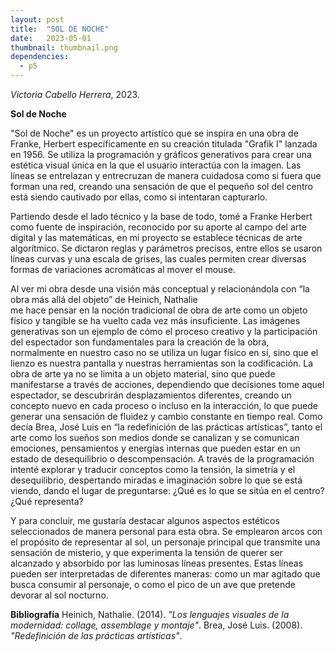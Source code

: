 ```yaml
---
layout: post
title:  "SOL DE NOCHE"
date:   2023-05-01
thumbnail: thumbnail.png
dependencies:
  - p5
---
```




<div id="simple-sketch-holder">
    <script type="text/javascript" src="simple_sketch.js"></script>
</div>

_Victoria Cabello Herrera_, 2023.

**Sol de Noche**

"Sol de Noche" es un proyecto artístico que se inspira en una obra de Franke, Herbert
específicamente en su creación titulada "Grafik I" lanzada en 1956. 
Se utiliza la programación y gráficos generativos para crear una estética visual única en la que el usuario interactúa con la imagen. 
Las líneas se entrelazan y entrecruzan de manera cuidadosa como si fuera que forman una red, creando una sensación de que el pequeño sol del centro está siendo cautivado por ellas, como si intentaran capturarlo.

Partiendo desde el lado técnico y la base de todo, tomé a Franke Herbert como fuente de inspiración, 
reconocido por su aporte al campo del arte digital y las matemáticas, en mi proyecto se establece técnicas de arte algorítmico. Se dictaron reglas y parámetros precisos, entre ellos se usaron líneas curvas y una escala de grises, las cuales permiten crear diversas formas de variaciones acromáticas al mover el mouse.

Al ver mi obra desde una visión más conceptual y relacionándola con “la obra más allá del objeto” de Heinich, Nathalie  
me hace pensar en la noción tradicional de obra de arte como un objeto físico y tangible se ha vuelto cada vez más insuficiente. 
Las imágenes generativas son un ejemplo de cómo el proceso creativo y la participación del espectador son fundamentales para la creación de la obra,
normalmente en nuestro caso no se utiliza un lugar físico en sí, sino que el lienzo es nuestra pantalla y nuestras herramientas son la codificación. 
La obra de arte ya no se limita a un objeto material, sino que puede manifestarse a través de acciones, dependiendo que decisiones tome aquel espectador, 
se descubrirán desplazamientos diferentes, creando un concepto nuevo en cada proceso o incluso en la interacción, 
lo que puede generar una sensación de fluidez y cambio constante en tiempo real. 
Como decía Brea, José Luis en “la redefinición de las prácticas artísticas”, tanto el arte como los sueños son medios donde 
se canalizan y se comunican emociones, pensamientos y energías internas que pueden estar en un estado de desequilibrio o descompensación. 
A través de la programación intenté explorar y traducir conceptos como la tensión, la simetría y el desequilibrio, 
despertando miradas e imaginación sobre lo que se está viendo, dando el lugar de preguntarse: ¿Qué es lo que se sitúa en el centro? ¿Qué representa? 

Y para concluir, me gustaría destacar algunos aspectos estéticos seleccionados de manera personal para esta obra. 
Se emplearon arcos con el propósito de representar al sol, un personaje principal que transmite una sensación de misterio, 
y que experimenta la tensión de querer ser alcanzado y absorbido por las luminosas líneas presentes. 
Estas líneas pueden ser interpretadas de diferentes maneras: como un mar agitado que busca consumir al personaje, 
o como el pico de un ave que pretende devorar al sol nocturno.



**Bibliografía**
Heinich, Nathalie. (2014). _"Los lenguajes visuales de la modernidad: collage, assemblage y montaje"_.
Brea, José Luis. (2008). _"Redefinición de las prácticas artísticas"_.
